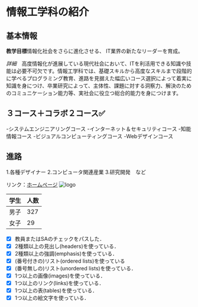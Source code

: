 # 情報工学科の紹介
## 基本情報
 **教学目標**情報化社会をさらに進化させる、
IT業界の新たなリーダーを育成。

 *詳細*　高度情報化が進展している現代社会において、ITを利活用できる知識や技能は必要不可欠です。情報工学科では、基礎スキルから高度なスキルまで段階的に学べるプログラミング教育、進路を見据えた幅広いコース選択によって着実に知識を身につけ、卒業研究によって、主体性、課題に対する洞察力、解決のためのコミュニケーション能力等、実社会に役立つ総合的能力を身につけます。 

## ３コース＋コラボ２コース✅
-システムエンジニアリングコース
-インターネット＆セキュリティコース
-知能情報コース
-ビジュアルコンピューティングコース
-Webデザインコース

## 進路
1.各種デザイナー
2.コンピュータ関連産業
3.研究開発　など

リンク：[ホームページ](https://feng.takushoku-u.ac.jp/course/cs/)
![logo](./logo.png)

| 学生 | 人数 |
|------|------|
| 男子 | 327 |
| 女子 | 29 |

<!-- この部分より上に記述を追加して下のチェックボックスで確認する -->
- [x] 教員またはSAのチェックをパスした．
- [x] 2種類以上の見出し(headers)を使っている．
- [x] 2種類以上の強調(emphasis)を使っている．
- [x] (番号付きの)リスト(ordered lists)を使っている
- [x] (番号無しの)リスト(unordered lists)を使っている．
- [x] 1つ以上の画像(images)を使っている．
- [x] 1つ以上のリンク(links)を使っている．
- [x] 1つ以上の表(tables)を使っている．
- [x] 1つ以上の絵文字を使っている． 
